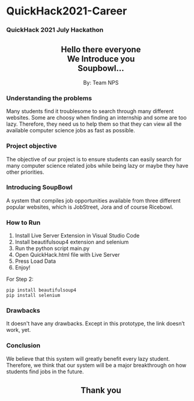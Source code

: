 # QuickHack2021-Career
<h3>QuickHack 2021 July Hackathon</h3>

<div align="center">
  <h2>Hello there everyone<br> We Introduce you <br> Soupbowl...</h2>
  <p>By: Team NPS</p>
</div>

<h3>Understanding the problems</h3>
Many students find it troublesome to search through many different websites. Some are choosy when finding an internship and some are too lazy. Therefore, they need us to help them so that they can view all the available computer science jobs as fast as possible.

<h3>Project objective</h3>
The objective of our project is to ensure students can easily search for many computer science related jobs while being lazy or maybe they have other priorities.

<h3>Introducing SoupBowl</h3>
A system that compiles job opportunities available from three different popular websites, which is JobStreet, Jora and of course Ricebowl.

<h3>How to Run</h3>
<ol>
  <li>Install Live Server Extension in Visual Studio Code</li>
  <li>Install beautifulsoup4 extension and selenium</li>
  <li>Run the python script main.py</li>
  <li>Open QuickHack.html file with Live Server</li>
  <li>Press Load Data</li>
  <li>Enjoy!</li>
</ol>

<p>For Step 2:</p>

```
pip install beautifulsoup4
pip install selenium
```

<h3>Drawbacks</h3>
It doesn't have any drawbacks. Except in this prototype, the link doesn’t work, yet.

<h3>Conclusion</h3>
We believe that this system will greatly benefit every lazy student. Therefore, we think that our system will be a major breakthrough on how students find jobs in the future.

<div align="center">
  <h2>Thank you</h2>
</div>
